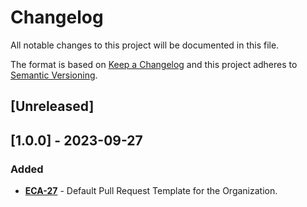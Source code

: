 # Changelog

All notable changes to this project will be documented in this file.

The format is based on [Keep a Changelog](http://keepachangelog.com/en/1.0.0/)
and this project adheres to [Semantic Versioning](http://semver.org/spec/v2.0.0.html).

## [Unreleased]

## [1.0.0] - 2023-09-27

### Added

- [**ECA-27**](https://electrolux.atlassian.net/browse/ECA-27) - Default Pull Request Template for the Organization.
